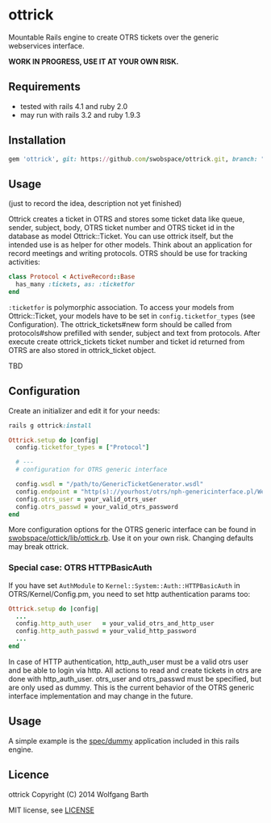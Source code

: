 ottrick
=======

Mountable Rails engine to create OTRS tickets over the generic webservices interface.

**WORK IN PROGRESS, USE IT AT YOUR OWN RISK.**

Requirements
------------
* tested with rails 4.1 and ruby 2.0
* may run with rails 3.2 and ruby 1.9.3

Installation
------------

```ruby
gem 'ottrick', git: https://github.com/swobspace/ottrick.git, branch: "master"
```

Usage
-----
(just to record the idea, description not yet finished)

Ottrick creates a ticket in OTRS and stores some ticket data like queue,
sender, subject, body, OTRS ticket number and OTRS ticket id in the database 
as model Ottrick::Ticket. You can use ottrick itself, but the intended use
is as helper for other models. Think about an application for record meetings
and writing protocols. OTRS should be use for tracking activities:

```ruby
class Protocol < ActiveRecord::Base
  has_many :tickets, as: :ticketfor
end
```
`:ticketfor` is polymorphic association. To access your models from Ottrick::Ticket,
your models have to be set in `config.ticketfor_types` (see Configuration).
The ottrick_tickets#new form should be called from protocols#show prefilled with
sender, subject and text from protocols. After execute create ottrick_tickets
ticket number and ticket id returned from OTRS are also stored in ottrick_ticket object.

TBD

Configuration
-------------
Create an initializer and edit it for your needs:
```ruby
rails g ottrick:install
```

```ruby
Ottrick.setup do |config|
  config.ticketfor_types = ["Protocol"]

  # ---
  # configuration for OTRS generic interface

  config.wsdl = "/path/to/GenericTicketGenerator.wsdl"
  config.endpoint = "http(s)://yourhost/otrs/nph-genericinterface.pl/Webservice/GenericTicketConnector"
  config.otrs_user = your_valid_otrs_user
  config.otrs_passwd = your_valid_otrs_password
end
```

More configuration options for the OTRS generic interface can be found in
[swobspace/ottick/lib/ottick.rb](https://github.com/swobspace/ottick/blob/master/lib/ottick.rb). Use it on your own risk. Changing defaults may break ottrick.

### Special case: OTRS HTTPBasicAuth
If you have set `AuthModule` to `Kernel::System::Auth::HTTPBasicAuth` in OTRS/Kernel/Config.pm, you need to set http authentication params too:

```ruby
Ottrick.setup do |config|
  ...
  config.http_auth_user   = your_valid_otrs_and_http_user
  config.http_auth_passwd = your_valid_http_password
  ...
end
```
In case of HTTP authentication, http_auth_user must be a valid otrs user and
be able to login via http. All actions to read and create tickets in otrs
are done with http_auth_user. otrs_user and otrs_passwd must be specified, but 
are only used as dummy. This is the current behavior of the OTRS generic 
interface implementation and may change in the future.

Usage
-----
A simple example is the [spec/dummy](spec/dummy) application
included in this rails engine.

Licence
-------

ottrick Copyright (C) 2014  Wolfgang Barth

MIT license, see [LICENSE](LICENSE)

